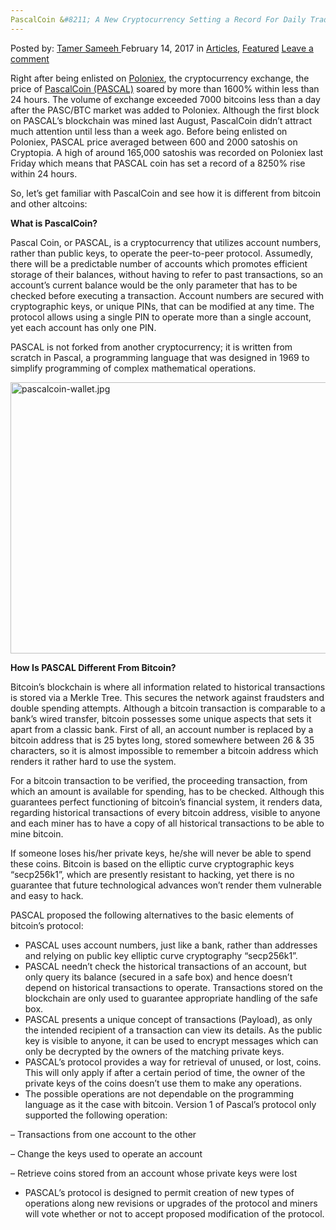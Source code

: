 ```yaml
---
PascalCoin &#8211; A New Cryptocurrency Setting a Record For Daily Trade Volume
---
```

<article class="post-listing post-18117 post type-post status-publish format-standard has-post-thumbnail hentry category-deepdot-news tag-cryptocurrency tag-daily tag-pascalcoin tag-record tag-setting tag-trade tag-volume">
    <div class="post-inner">
    <p class="post-meta">
    <span>Posted by: <a href="https://www.deepdotweb.com/author/tamersameeh/" title="">Tamer Sameeh </a></span>
    <span>February 14, 2017</span>
    <span>in <a href="https://www.deepdotweb.com/category/articles/" rel="category tag">Articles</a>, <a href="https://www.deepdotweb.com/category/deepdot-news/" rel="category tag">Featured</a></span>
    <span><a href="https://www.deepdotweb.com/2017/02/14/pascalcoin-new-cryptocurrency-setting-record-daily-trade-volume/#respond">Leave a comment</a></span>
    </p>
    <div class="clear"></div>
    <div class="entry">
    <p>Right after being enlisted on <a href="https://www.deepdotweb.com/2016/12/06/earn-interest-bitcoin-poloniex-lending/">Poloniex</a>, the cryptocurrency exchange, the price of <a href="http://www.pascalcoin.org/">PascalCoin (PASCAL)</a> soared by more than 1600% within less than 24 hours. The volume of exchange exceeded 7000 bitcoins less than a day after the PASC/BTC market was added to Poloniex. Although the first block on PASCAL&#8217;s blockchain was mined last August, PascalCoin didn&#8217;t attract much attention until less than a week ago. Before being enlisted on Poloniex, PASCAL price averaged between 600 and 2000 satoshis on Cryptopia. A high of around 165,000 satoshis was recorded on Poloniex last Friday which means that PASCAL coin has set a record of a 8250% rise within 24 hours.</p>
    <p>So, let&#8217;s get familiar with PascalCoin and see how it is different from bitcoin and other altcoins:</p>
    <p><strong>What is PascalCoin?</strong></p>
    <p>Pascal Coin, or PASCAL, is a cryptocurrency that utilizes account numbers, rather than public keys, to operate the peer-to-peer protocol. Assumedly, there will be a predictable number of accounts which promotes efficient storage of their balances, without having to refer to past transactions, so an account&#8217;s current balance would be the only parameter that has to be checked before executing a transaction. Account numbers are secured with cryptographic keys, or unique PINs, that can be modified at any time. The protocol allows using a single PIN to operate more than a single account, yet each account has only one PIN.</p>
    <p>PASCAL is not forked from another cryptocurrency; it is written from scratch in Pascal, a programming language that was designed in 1969 to simplify programming of complex mathematical operations.</p>
    <p><img class="wp-image-18126 aligncenter" src="https://www.deepdotweb.com/wp-content/uploads/2017/02/pascalcoin-wallet-jpg.jpeg" alt="pascalcoin-wallet.jpg" width="665" height="434" srcset="https://www.deepdotweb.com/wp-content/uploads/2017/02/pascalcoin-wallet-jpg.jpeg 926w, https://www.deepdotweb.com/wp-content/uploads/2017/02/pascalcoin-wallet-jpg-300x196.jpeg 300w" sizes="(max-width: 665px) 100vw, 665px" /></p>
    <p><strong>How Is PASCAL Different From Bitcoin?</strong></p>
    <p>Bitcoin&#8217;s blockchain is where all information related to historical transactions is stored via a Merkle Tree. This secures the network against fraudsters and double spending attempts. Although a bitcoin transaction is comparable to a bank&#8217;s wired transfer, bitcoin possesses some unique aspects that sets it apart from a classic bank. First of all, an account number is replaced by a bitcoin address that is 25 bytes long, stored somewhere between 26 &amp; 35 characters, so it is almost impossible to remember a bitcoin address which renders it rather hard to use the system.</p>
    <p>For a bitcoin transaction to be verified, the proceeding transaction, from which an amount is available for spending, has to be checked. Although this guarantees perfect functioning of bitcoin&#8217;s financial system, it renders data, regarding historical transactions of every bitcoin address, visible to anyone and each miner has to have a copy of all historical transactions to be able to mine bitcoin.</p>
    <p>If someone loses his/her private keys, he/she will never be able to spend these coins. Bitcoin is based on the elliptic curve cryptographic keys &#8220;secp256k1&#8221;, which are presently resistant to hacking, yet there is no guarantee that future technological advances won&#8217;t render them vulnerable and easy to hack.</p>
    <p>PASCAL proposed the following alternatives to the basic elements of bitcoin&#8217;s protocol:</p>
    <ul>
    <li>PASCAL uses account numbers, just like a bank, rather than addresses and relying on public key elliptic curve cryptography &#8220;secp256k1&#8221;.</li>
    <li>PASCAL needn&#8217;t check the historical transactions of an account, but only query its balance (secured in a safe box) and hence doesn&#8217;t depend on historical transactions to operate. Transactions stored on the blockchain are only used to guarantee appropriate handling of the safe box.</li>
    <li>PASCAL presents a unique concept of transactions (Payload), as only the intended recipient of a transaction can view its details. As the public key is visible to anyone, it can be used to encrypt messages which can only be decrypted by the owners of the matching private keys.</li>
    <li>PASCAL&#8217;s protocol provides a way for retrieval of unused, or lost, coins. This will only apply if after a certain period of time, the owner of the private keys of the coins doesn&#8217;t use them to make any operations.</li>
    <li>The possible operations are not dependable on the programming language as it the case with bitcoin. Version 1 of Pascal&#8217;s protocol only supported the following operation:</li>
    </ul>
    <p>&#8211; Transactions from one account to the other</p>
    <p>&#8211; Change the keys used to operate an account</p>
    <p>&#8211; Retrieve coins stored from an account whose private keys were lost</p>
    <ul>
    <li>PASCAL&#8217;s protocol is designed to permit creation of new types of operations along new revisions or upgrades of the protocol and miners will vote whether or not to accept proposed modification of the protocol.</li>
    </ul>
    </div>
    <span style="display:none"><a href="https://www.deepdotweb.com/tag/cryptocurrency/" rel="tag">cryptocurrency</a> <a href="https://www.deepdotweb.com/tag/daily/" rel="tag">daily</a> <a href="https://www.deepdotweb.com/tag/pascalcoin/" rel="tag">pascalcoin</a> <a href="https://www.deepdotweb.com/tag/record/" rel="tag">record</a> <a href="https://www.deepdotweb.com/tag/setting/" rel="tag">setting</a> <a href="https://www.deepdotweb.com/tag/trade/" rel="tag">trade</a> <a href="https://www.deepdotweb.com/tag/volume/" rel="tag">volume</a></span> <span style="display:none" class="updated">2017-02-14</span>
    <div style="display:none" class="vcard author" itemprop="author" itemscope itemtype="http://schema.org/Person"><strong class="fn" itemprop="name"><a href="https://www.deepdotweb.com/author/tamersameeh/" title="Posts by Tamer Sameeh" rel="author">Tamer Sameeh</a></strong></div>
    </div>
</article>

